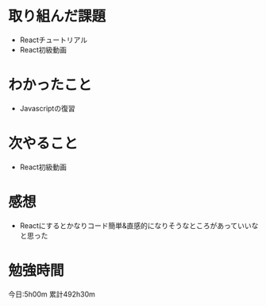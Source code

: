 # 取り組んだ課題
* Reactチュートリアル
* React初級動画

# わかったこと
* Javascriptの復習

# 次やること
* React初級動画

# 感想
* Reactにするとかなりコード簡単&直感的になりそうなところがあっていいなと思った

# 勉強時間
今日:5h00m
累計492h30m
